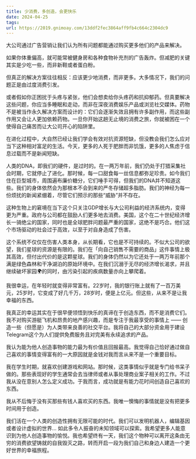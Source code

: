 ```yaml
---
title: 少消费，多创造，会更快乐
date: 2024-04-25
tags: 
url: https://2019.gnimoay.com/13ddf2fec3864aff9fb4c664c2304dc9
---
```


大公司通过广告营销让我们认为所有问题都能通过购买更多他们的产品来解决。

如果你体重偏高，就可能常被健身房和各种食物补充剂的广告轰炸。但减肥的关键其实是少吃一些，而非新鞋或者蛋白粉。

但真正的解决方案往往相反：应该更少地消费，而非更多。大多情况下，我们的问题正是由过度消费引发。

或者假如你正困扰于头疼与紧张，他们会想卖给你头疼药和抗抑郁药。但真要解决这些问题，你应当多睡眠和走动，而非在深夜消费娱乐产品或浏览社交媒体。药物不是被当作永久解决方案而设计的：它们会逐渐失效且拥有许多副作用，而这些副作用又会让人更加依赖药物。一旦你开始这趟无止境的消费之旅，你就被困在一个使得自己痛苦而让大公司开心的陷阱里。

在进化过程中，大自然已经让我们学会有效对抗资源短缺，但没教会我们怎么应对当下这种相对富足的生活。今天，更多的人死于肥胖而非饥饿，更多的人焦虑于信息过载而不是新闻短缺。

人类的DNA，即我们的硬件，是过时的。在一两万年前，我们仍处于打猎采集社会时期，它就停止了进化。那时候，每一口甜食每一丝信息都弥足珍贵。如今我们住在巨型城市，周围遍布廉价糖分，它们唾手可得，但我们的DNA并不知道这些。我们的身体依然会为那根本不会到来的严冬存储超多脂肪。我们的神经为每一份烦扰的新闻紧绷着，尽管它们预示的那些“威胁”并不存在。

这种生物上的窘境在当下这个只关注GDP增长与大公司利益的经济系统内，变得更为严重。政府与公司都在鼓励人们更多地去消费。美国，这个在二十世纪经济增长一骑绝尘的国家，同时也是全球肥胖问题最严重的国家，这绝不是巧合。他们这个市场驱动的社会过于高效，以至于对自身造成了伤害。

这个系统不仅仅在伤害人类本身，从长期看，它也是不可持续的。不似大公司的欲望，我们星球的资源是有限的。我们在「向自己销售不需要的商品」这件事情上极其高效，但付出代价的是这颗星球。我们的身体仍然以为它还处于一两万年前那个满是绿色森林和干净湖泊的原始环境中。在我们沉溺于无尽的经济增长渴求，并且继续破坏家园🌍的同时，由污染引起的疾病数量亦向上攀爬着。

我很幸运，在年轻时就变得非常富有。22岁时，我的银行账上就有了一百万美元，25岁时，它变成了好几千万，28岁时，便是上亿元。但这些，从来不是让我幸福的东西。

我真正的幸运其实在于很早便领悟到快乐的真谛在于创造东西，而不是消费它们。我不对购买游艇飞机和昂贵的地产感兴趣，而是专注于我最享受的事情上 —— 创造一些（但愿是）为人类带来良善的社交平台。我将自己的大部分资金用于建设Telegram这个为人们提供免费服务且对完美有永续追求的产品。

我认为能为他人创造事物的能力最为有价值且回报最高。我觉得自己恰好通过做自己喜欢的事情变得富有的一大原因就是金钱对我而言从来不是一个重要目标。

我在学生时期，就喜欢创建游戏和网站。那时候，这类事情似乎就是专门给书呆子做的。那些表现好的学生通常会去当律师或者从事处理商业案子相关的工作。不过我从没在意别人怎么定义成功。于我而言，成功就是有能力花时间创造自己喜欢的东西。

我从不后悔于没有买那些有钱人喜欢买的东西。我唯一懊悔的事情就是没有把更多时间用于创造。

我们活在一个人类的创造性拥有无限可能的时代。我们可以发明机器人，编辑基因或者设计虚拟的世界… 如此多令人振奋的未知领域可以探索。我希望更多人能意识到为他人创造事物的愉悦。我也希望终有一天，我们这个物种可以离开这条由无穷的消费欲望铸就的自我毁灭之路，转而开启一段为我们自己和身边人建造一个更好世界的幸福旅程。
